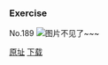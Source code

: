 ### Exercise
No.189
![图片不见了~~~](https://imgs.xkcd.com/comics/exercise.png)

[原址](https://xkcd.com//189) [下载](https://imgs.xkcd.com/comics/exercise.png)

